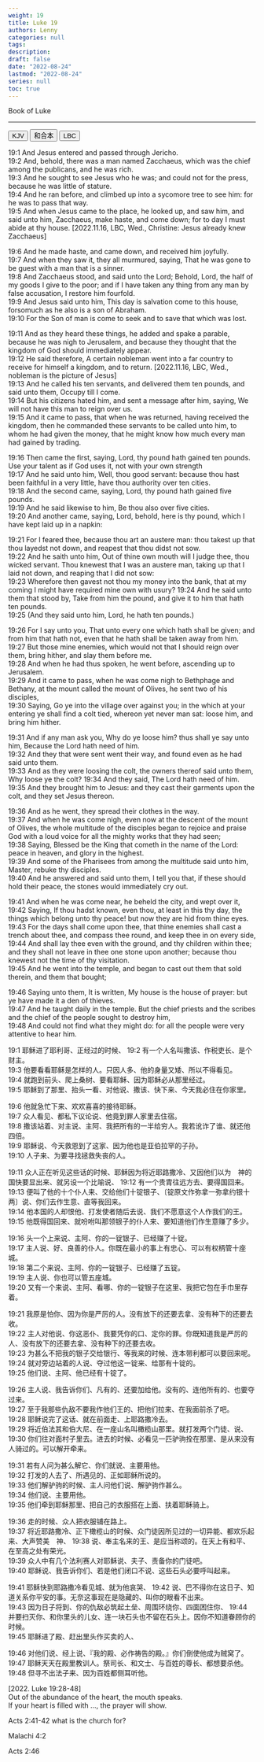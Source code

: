 ```yaml
---
weight: 19
title: Luke 19
authors: Lenny 
categories: null
tags: 
description: 
draft: false
date: "2022-08-24"
lastmod: "2022-08-24"
series: null
toc: true
---
```


Book of Luke
<!--more-->
---

<!-- Tab links -->
<div class="tab">
  <button class="tablinks active" onclick="tablabel(event, 'english')">KJV</button>
  <button class="tablinks" onclick="tablabel(event, 'chinese')">和合本</button>
  <button class="tablinks" onclick="tablabel(event, 'verse1')">LBC</button>
</div>

<!-- Tab content -->
<div id="english" class="tabcontent" style="display:block">

19:1 And Jesus entered and passed through Jericho.  
19:2 And, behold, there was a man named Zacchaeus, which was the chief among the publicans, and he was rich.  
19:3 And he sought to see Jesus who he was; and could not for the press, because he was little of stature.  
19:4 And he ran before, and climbed up into a sycomore tree to see him: for he was to pass that way.  
19:5 And when Jesus came to the place, he looked up, and saw him, and said unto him, Zacchaeus, make haste, and come down; for to day I must abide at thy house. <a class = "marginnote">[2022.11.16, LBC, Wed., Christine: Jesus already knew Zacchaeus]</a>  

19:6 And he made haste, and came down, and received him joyfully.  
19:7 And when they saw it, they all murmured, saying, That he was gone to be guest with a man that is a sinner.  
19:8 And Zacchaeus stood, and said unto the Lord; Behold, Lord, the half of my goods I give to the poor; and if I have taken any thing from any man by false accusation, I restore him fourfold.  
19:9 And Jesus said unto him, This day is salvation come to this house, forsomuch as he also is a son of Abraham.  
19:10 For the Son of man is come to seek and to save that which was lost.  

19:11 And as they heard these things, he added and spake a parable, because he was nigh to Jerusalem, and because they thought that the kingdom of God should immediately appear.  
19:12 He said therefore, A certain nobleman went into a far country to receive for himself a kingdom, and to return.  <a class = "marginnote">[2022.11.16, LBC, Wed., nobleman is the picture of Jesus]</a>  
19:13 And he called his ten servants, and delivered them ten pounds, and said unto them, Occupy till I come.  
19:14 But his citizens hated him, and sent a message after him, saying, We will not have this man to reign over us.  
19:15 And it came to pass, that when he was returned, having received the kingdom, then he commanded these servants to be called unto him, to whom he had given the money, that he might know how much every man had gained by trading.  

19:16 Then came the first, saying, Lord, thy pound hath gained ten pounds. <a class = "marginnote">Use your talent as if God uses it, not with your own strength</a>    
19:17 And he said unto him, Well, thou good servant: because thou hast been faithful in a very little, have thou authority over ten cities.  
19:18 And the second came, saying, Lord, thy pound hath gained five pounds.  
19:19 And he said likewise to him, Be thou also over five cities.  
19:20 And another came, saying, Lord, behold, here is thy pound, which I have kept laid up in a napkin:  

19:21 For I feared thee, because thou art an austere man: thou takest up that thou layedst not down, and reapest that thou didst not sow.  
19:22 And he saith unto him, Out of thine own mouth will I judge thee, thou wicked servant. Thou knewest that I was an austere man, taking up that I laid not down, and reaping that I did not sow:  
19:23 Wherefore then gavest not thou my money into the bank, that at my coming I might have required mine own with usury?
19:24 And he said unto them that stood by, Take from him the pound, and give it to him that hath ten pounds.  
19:25 (And they said unto him, Lord, he hath ten pounds.)

19:26 For I say unto you, That unto every one which hath shall be given; and from him that hath not, even that he hath shall be taken away from him.  
19:27 But those mine enemies, which would not that I should reign over them, bring hither, and slay them before me.  
19:28 And when he had thus spoken, he went before, ascending up to Jerusalem.  
19:29 And it came to pass, when he was come nigh to Bethphage and Bethany, at the mount called the mount of Olives, he sent two of his disciples,  
19:30 Saying, Go ye into the village over against you; in the which at your entering ye shall find a colt tied, whereon yet never man sat: loose him, and bring him hither.  

19:31 And if any man ask you, Why do ye loose him? thus shall ye say unto him, Because the Lord hath need of him.  
19:32 And they that were sent went their way, and found even as he had said unto them.  
19:33 And as they were loosing the colt, the owners thereof said unto them, Why loose ye the colt?
19:34 And they said, The Lord hath need of him.  
19:35 And they brought him to Jesus: and they cast their garments upon the colt, and they set Jesus thereon.  

19:36 And as he went, they spread their clothes in the way.  
19:37 And when he was come nigh, even now at the descent of the mount of Olives, the whole multitude of the disciples began to rejoice and praise God with a loud voice for all the mighty works that they had seen;  
19:38 Saying, Blessed be the King that cometh in the name of the Lord: peace in heaven, and glory in the highest.  
19:39 And some of the Pharisees from among the multitude said unto him, Master, rebuke thy disciples.  
19:40 And he answered and said unto them, I tell you that, if these should hold their peace, the stones would immediately cry out.  

19:41 And when he was come near, he beheld the city, and wept over it,  
19:42 Saying, If thou hadst known, even thou, at least in this thy day, the things which belong unto thy peace! but now they are hid from thine eyes.  
19:43 For the days shall come upon thee, that thine enemies shall cast a trench about thee, and compass thee round, and keep thee in on every side,  
19:44 And shall lay thee even with the ground, and thy children within thee; and they shall not leave in thee one stone upon another; because thou knewest not the time of thy visitation.  
19:45 And he went into the temple, and began to cast out them that sold therein, and them that bought;  

19:46 Saying unto them, It is written, My house is the house of prayer: but ye have made it a den of thieves.  
19:47 And he taught daily in the temple. But the chief priests and the scribes and the chief of the people sought to destroy him,  
19:48 And could not find what they might do: for all the people were very attentive to hear him.  
</div>



<div id="chinese" class="tabcontent" style="display:block">

19:1 耶稣进了耶利哥、正经过的时候、
19:2 有一个人名叫撒该、作税吏长、是个财主。  
19:3 他要看看耶稣是怎样的人。只因人多、他的身量又矮、所以不得看见。  
19:4 就跑到前头、爬上桑树、要看耶稣、因为耶稣必从那里经过。  
19:5 耶稣到了那里、抬头一看、对他说、撒该、快下来、今天我必住在你家里。  

19:6 他就急忙下来、欢欢喜喜的接待耶稣。  
19:7 众人看见、都私下议论说、他竟到罪人家里去住宿。  
19:8 撒该站着、对主说、主阿、我把所有的一半给穷人。我若讹诈了谁、就还他四倍。  
19:9 耶稣说、今天救恩到了这家、因为他也是亚伯拉罕的子孙。  
19:10 人子来、为要寻找拯救失丧的人。  

19:11 众人正在听见这些话的时候、耶稣因为将近耶路撒冷、又因他们以为　神的国快要显出来、就另设一个比喻说、
19:12 有一个贵胄往远方去、要得国回来。  
19:13 便叫了他的十个仆人来、交给他们十锭银子、〔锭原文作弥拿一弥拿约银十两〕说、你们去作生意、直等我回来。  
19:14 他本国的人却恨他、打发使者随后去说、我们不愿意这个人作我们的王。  
19:15 他既得国回来、就吩咐叫那领银子的仆人来、要知道他们作生意赚了多少。  

19:16 头一个上来说、主阿、你的一锭银子、已经赚了十锭。  
19:17 主人说、好、良善的仆人。你既在最小的事上有忠心、可以有权柄管十座城。  
19:18 第二个来说、主阿、你的一锭银子、已经赚了五锭。  
19:19 主人说、你也可以管五座城。  
19:20 又有一个来说、主阿、看哪、你的一锭银子在这里、我把它包在手巾里存着。  

19:21 我原是怕你、因为你是严厉的人。没有放下的还要去拿、没有种下的还要去收。  
19:22 主人对他说、你这恶仆、我要凭你的口、定你的罪。你既知道我是严厉的人、没有放下的还要去拿、没有种下的还要去收。  
19:23 为甚么不把我的银子交给银行、等我来的时候、连本带利都可以要回来呢。  
19:24 就对旁边站着的人说、夺过他这一锭来、给那有十锭的。  
19:25 他们说、主阿、他已经有十锭了。  

19:26 主人说、我告诉你们、凡有的、还要加给他。没有的、连他所有的、也要夺过来。  
19:27 至于我那些仇敌不要我作他们王的、把他们拉来、在我面前杀了吧。  
19:28 耶稣说完了这话、就在前面走、上耶路撒冷去。  
19:29 将近伯法其和伯大尼、在一座山名叫橄榄山那里。就打发两个门徒、说、
19:30 你们往对面村子里去。进去的时候、必看见一匹驴驹拴在那里、是从来没有人骑过的。可以解开牵来。  

19:31 若有人问为甚么解它、你们就说、主要用他。  
19:32 打发的人去了、所遇见的、正如耶稣所说的。  
19:33 他们解驴驹的时候、主人问他们说、解驴驹作甚么。  
19:34 他们说、主要用他。  
19:35 他们牵到耶稣那里、把自己的衣服搭在上面、扶着耶稣骑上。  

19:36 走的时候、众人把衣服铺在路上。  
19:37 将近耶路撒冷、正下橄榄山的时候、众门徒因所见过的一切异能、都欢乐起来、大声赞美　神、
19:38 说、奉主名来的王、是应当称颂的。在天上有和平、在至高之处有荣光。  
19:39 众人中有几个法利赛人对耶稣说、夫子、责备你的门徒吧。  
19:40 耶稣说、我告诉你们、若是他们闭口不说、这些石头必要呼叫起来。  

19:41 耶稣快到耶路撒冷看见城、就为他哀哭、
19:42 说、巴不得你在这日子、知道关系你平安的事。无奈这事现在是隐藏的、叫你的眼看不出来。  
19:43 因为日子将到、你的仇敌必筑起土垒、周围环绕你、四面困住你、
19:44 并要扫灭你、和你里头的儿女、连一块石头也不留在石头上。因你不知道眷顾你的时候。  
19:45 耶稣进了殿、赶出里头作买卖的人、

19:46 对他们说、经上说、『我的殿、必作祷告的殿。』你们倒使他成为贼窝了。  
19:47 耶稣天天在殿里教训人。祭司长、和文士、与百姓的尊长、都想要杀他。  
19:48 但寻不出法子来、因为百姓都侧耳听他。  
</div>



<div id="verse1" class="tabcontent" style="display:block">

[2022. Luke 19:28-48]  
Out of the abundance of the heart, the mouth speaks.  
If your heart is filled with ..., the prayer will show.  

Acts 2:41-42 what is the church for?

Malachi 4:2  

Acts 2:46

</div>